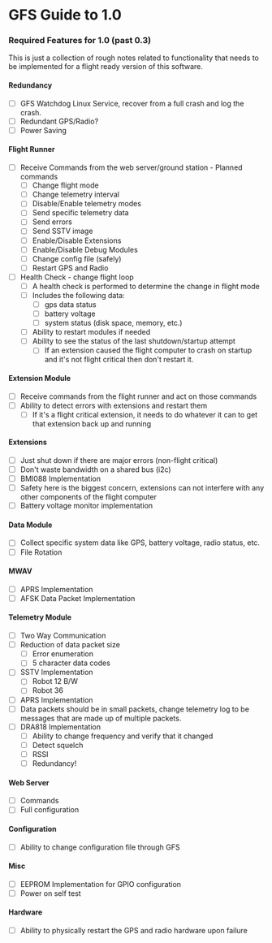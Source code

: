 # GFS Guide to 1.0
### Required Features for 1.0 (past 0.3)

This is just a collection of rough notes related to functionality that needs
to be implemented for a flight ready version of this software.

#### Redundancy
- [ ] GFS Watchdog Linux Service, recover from a full crash and log the crash.
- [ ] Redundant GPS/Radio?
- [ ] Power Saving

#### Flight Runner
- [ ] Receive Commands from the web server/ground station - Planned commands
  - [ ] Change flight mode
  - [ ] Change telemetry interval
  - [ ] Disable/Enable telemetry modes
  - [ ] Send specific telemetry data
  - [ ] Send errors
  - [ ] Send SSTV image
  - [ ] Enable/Disable Extensions
  - [ ] Enable/Disable Debug Modules
  - [ ] Change config file (safely)
  - [ ] Restart GPS and Radio

- [ ] Health Check - change flight loop
  - [ ] A health check is performed to determine the change in flight mode
  - [ ] Includes the following data:
    - [ ] gps data status
    - [ ] battery voltage
    - [ ] system status (disk space, memory, etc.)
  - [ ] Ability to restart modules if needed
  - [ ] Ability to see the status of the last shutdown/startup attempt
     - [ ] If an extension caused the flight computer to crash on startup and
          it's not flight critical then don't restart it.

#### Extension Module
- [ ] Receive commands from the flight runner and act on those commands
- [ ] Ability to detect errors with extensions and restart them
  - [ ] If it's a flight critical extension, it needs to do whatever it can to
        get that extension back up and running

#### Extensions
 - [ ] Just shut down if there are major errors (non-flight critical)
 - [ ] Don't waste bandwidth on a shared bus (i2c)
 - [ ] BMI088 Implementation
 - [ ] Safety here is the biggest concern, extensions can not interfere with any
     other components of the flight computer
 - [ ] Battery voltage monitor implementation

#### Data Module
 - [ ] Collect specific system data like GPS, battery voltage, radio status, etc.
 - [ ] File Rotation

#### MWAV
 - [ ] APRS Implementation
 - [ ] AFSK Data Packet Implementation

#### Telemetry Module
  - [ ] Two Way Communication
  - [ ] Reduction of data packet size
    - [ ] Error enumeration
    - [ ] 5 character data codes
  - [ ] SSTV Implementation
    - [ ] Robot 12 B/W
    - [ ] Robot 36
  - [ ] APRS Implementation
  - [ ] Data packets should be in small packets, change telemetry log to be messages that are made up of multiple packets.
  - [ ] DRA818 Implementation
    - [ ] Ability to change frequency and verify that it changed
    - [ ] Detect squelch
    - [ ] RSSI
    - [ ] Redundancy!

#### Web Server
  - [ ] Commands
  - [ ] Full configuration

#### Configuration
  - [ ] Ability to change configuration file through GFS

#### Misc
 - [ ] EEPROM Implementation for GPIO configuration
 - [ ] Power on self test

#### Hardware
 - [ ] Ability to physically restart the GPS and radio hardware upon failure

####